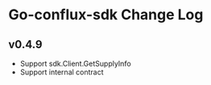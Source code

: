 # Go-conflux-sdk Change Log

## v0.4.9
- Support sdk.Client.GetSupplyInfo
- Support internal contract